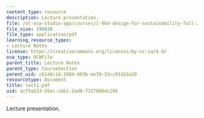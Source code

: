 ```yaml
---
content_type: resource
description: Lecture presentation.
file: /ol-ocw-studio-app/courses/1-964-design-for-sustainability-fall-2006/acf5a53355eccbb12ad07317806dc294_lect1.pdf
file_size: 190038
file_type: application/pdf
learning_resource_types:
- Lecture Notes
license: https://creativecommons.org/licenses/by-nc-sa/4.0/
ocw_type: OCWFile
parent_title: Lecture Notes
parent_type: CourseSection
parent_uid: cb148c1d-1884-093b-ee70-33cc93163a20
resourcetype: Document
title: lect1.pdf
uid: acf5a533-55ec-cbb1-2ad0-7317806dc294
---
```

Lecture presentation.